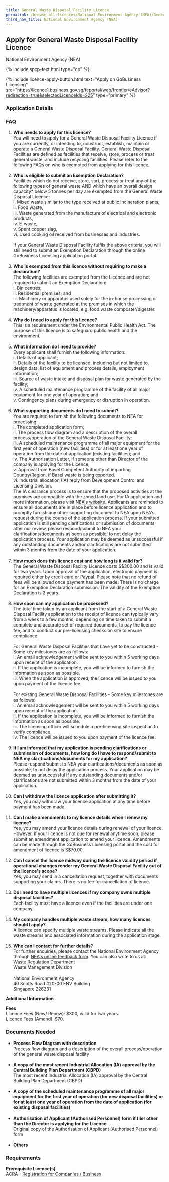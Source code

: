 ```yaml
---
title: General Waste Disposal Facility Licence
permalink: /browse-all-licences/National-Environment-Agency-(NEA)/General-Waste-Disposal-Facility-Licence
third_nav_title: National Environment Agency (NEA)
---
```


## Apply for General Waste Disposal Facility Licence

National Environment Agency (NEA)

{% include spcp-text.html type="cp" %}

{% include licence-apply-button.html text="Apply on GoBusiness Licensing" src="https://licence1.business.gov.sg/feportal/web/frontier/eAdvisor?redirection=true&selectedLicenceIds=225" type="primary" %}

<H3>Application Details</H3>

<h3>FAQ</h3>
<ol>
<li><strong>Who needs to apply for this licence?</strong><br />You will need to apply for a General Waste Disposal Facility Licence if you are currently, or intending to, construct, establish, maintain or operate a General Waste Disposal Facility. General Waste Disposal Facilities are defined as facilities that receive, store, process or treat general waste, and include recycling facilities. Please refer to the following FAQs on who is exempted from applying for this licence.<br /><br /></li>
<li><strong>Who is eligible to submit an Exemption Declaration?</strong><br />Facilities which do not receive, store, sort, process or treat any of the following types of general waste AND which have an overall design capacity* below 5 tonnes per day are exempted from the General Waste Disposal Licence:<br />i. Mixed waste similar to the type received at public incineration plants,<br />ii. Food waste,<br />iii. Waste generated from the manufacture of electrical and electronic products,<br />iv. E-waste,<br />v. Spent copper slag,<br />vi. Used cooking oil received from businesses and industries.<br /><br />If your General Waste Disposal Facility fulfils the above criteria, you will still need to submit an Exemption Declaration through the online GoBusiness Licensing application portal.<br /><br /></li>
<li><strong>Who is exempted from this licence without requiring to make a declaration?</strong><br />The following facilities are exempted from the Licence and are not required to submit an Exemption Declaration:<br />i. Bin centres;<br />ii. Residential premises; and<br />iii. Machinery or apparatus used solely for the in-house processing or treatment of waste generated at the premises in which the machinery/apparatus is located, e.g. food waste composter/digester.<br /><br /></li>
<li><strong>Why do I need to apply for this licence?</strong><br />This is a requirement under the Environmental Public Health Act. The purpose of this licence is to safeguard public health and the environment.<br /><br /></li>
<li><strong>What information do I need to provide?</strong><br />Every applicant shall furnish the following information:<br />i. Details of applicant;<br />ii. Details of the facility to be licensed, including but not limited to, design data, list of equipment and process details, employment information;<br />iii. Source of waste intake and disposal plan for waste generated by the facility;<br />iv. A scheduled maintenance programme of the facility of all major equipment for one year of operation; and<br />v. Contingency plans during emergency or disruption in operation.<br /><br /></li>
<li><strong>What supporting documents do I need to submit?</strong><br />You are required to furnish the following documents to NEA for processing:<br />i. The completed application form;<br />ii. The process flow diagram and a description of the overall process/operation of the General Waste Disposal Facility;<br />iii. A scheduled maintenance programme of all major equipment for the first year of operation (new facilities) or for at least one year of operation from the date of application (existing facilities); and<br />iv. The Authorisation Letter, if someone other than Director of the company is applying for the Licence;<br />v. Approval from Basel Competent Authority of importing Country/Region, if Basel waste is being exported.<br />vi. Industrial allocation (IA) reply from Development Control and Licensing Division.<br />The IA clearance process is to ensure that the proposed activities at the premises are compatible with the zoned land use. For IA application and more information, please visit <a href="https://e-services.nea.gov.sg/ias/PublicApplicant/Homepage.aspx" target="_blank" rel="noopener">NEA's website</a>. Applicants are reminded to ensure all documents are in place before licence application and to promptly furnish any other supporting document to NEA upon NEA's request during the course of the application process. If your submitted application is still pending clarifications or submission of documents after our review, please respond/submit to NEA your clarifications/documents as soon as possible, to not delay the application process. Your application may be deemed as unsuccessful if any outstanding documents and/or clarifications are not submitted within 3 months from the date of your application.<br /><br /></li>
<li><strong>How much does this licence cost and how long is it valid for?</strong><br />The General Waste Disposal Facility Licence costs S$300.00 and is valid for two years. Upon approval of the application, electronic payment is required either by credit card or Paypal. Please note that no refund of fees will be allowed once payment has been made. There is no charge for an Exemption Declaration submission. The validity of the Exemption Declaration is 2 years.<br /><br /></li>
<li><strong>How soon can my application be processed?</strong><br />The total time taken by an applicant from the start of a General Waste Disposal Facility application to the receipt of licence can typically vary from a week to a few months, depending on time taken to submit a complete and accurate set of required documents, to pay the licence fee, and to conduct our pre-licensing checks on site to ensure compliance.<br /><br />For General Waste Disposal Facilities that have yet to be constructed - Some key milestones are as follows:<br />i. An email acknowledgement will be sent to you within 5 working days upon receipt of the application.<br />ii. If the application is incomplete, you will be informed to furnish the information as soon as possible.<br />iii. When the application is approved, the licence will be issued to you upon payment of the licence fee.<br /><br />For existing General Waste Disposal Facilities - Some key milestones are as follows:<br />i. An email acknowledgement will be sent to you within 5 working days upon receipt of the application.<br />ii. If the application is incomplete, you will be informed to furnish the information as soon as possible.<br />iii. The licensing officer will schedule a pre-licensing site inspection to verify compliance.<br />iv. The licence will be issued to you upon payment of the licence fee.<br /><br /></li>
<li><strong>If I am informed that my application is pending clarifications or submission of documents, how long do I have to respond/submit to NEA my clarifications/documents for my application?</strong><br />Please respond/submit to NEA your clarifications/documents as soon as possible, to not delay the application process. Your application may be deemed as unsuccessful if any outstanding documents and/or clarifications are not submitted within 3 months from the date of your application.<br /><br /></li>
<li><strong>Can I withdraw the licence application after submitting it?</strong><br />Yes, you may withdraw your licence application at any time before payment has been made.<br /><br /></li>
<li><strong>Can I make amendments to my licence details when I renew my licence?</strong><br />Yes, you may amend your licence details during renewal of your licence. However, if your licence is not due for renewal anytime soon, please submit an amendment application to amend your licence. Amendments can be made through the GoBusiness Licensing portal and the cost for amendment of licence is S$70.00.<br /><br /></li>
<li><strong>Can I cancel the licence midway during the licence validity period if operational changes render my General Waste Disposal Facility out of the licence's scope?</strong><br />Yes, you may send in a cancellation request, together with documents supporting your claims. There is no fee for cancellation of licence.<br /><br /></li>
<li><strong>Do I need to have multiple licences if my company owns multiple disposal facilities?</strong><br />Each facility must have a licence even if the facilities are under one company.<br /><br /></li>
<li><strong>My company handles multiple waste stream, how many licences should I apply?</strong><br />A licence can specify multiple waste streams. Please indicate all the waste streams and associated information during the application stage.<br /><br /></li>
<li><strong>Who can I contact for further details?</strong><br />For further enquiries, please contact the National Environment Agency through <a href="http://www.nea.gov.sg/corporate-functions/feedback" target="_blank" rel="noopener">NEA's online feedback form</a>. You can also write to us at:<br />Waste Regulation Department<br />Waste Management Division<br /><br />National Environment Agency<br />40 Scotts Road #20-00 ENV Building<br />Singapore 228231</li>
</ol>

<strong>Additional Information</strong>

<p><strong>Fees</strong><br />Licence Fees (New/ Renew): $300, valid for two years.<br />Licence Fees (Amend): $70.</p>

<H3>Documents Needed</H3>

<ul>
<li><strong>Process Flow Diagram with description</strong><br />Process flow diagram and a description of the overall process/operation of the general waste disposal facility<br /><br /></li>
<li><strong>A copy of the most recent Industrial Allocation (IA) approval by the Central Building Plan Department (CBPD)</strong><br />The most recent Industrial Allocation (IA) approval by the Central Building Plan Department (CBPD)<br /><br /></li>
<li><strong>A copy of the scheduled maintenance programme of all major equipment for the first year of operation (for new disposal facilities) or for at least one year of operation from the date of application (for existing disposal facilities)</strong><br /><br /></li>
<li><strong>Authorisation of Applicant (Authorised Personnel) form if filer other than the Director is applying for the Licence</strong><br />Original copy of the Authorisation of Applicant (Authorised Personnel) form<br /><br /></li>
<li><strong>Others</strong></li>
</ul>

<H3>Requirements</H3>

<p><strong>Prerequisite Licence(s)</strong><br />ACRA - <a href="https://www.acra.gov.sg/Home/" target="_blank" rel="noopener">Registration for Companies / Business</a></p>

